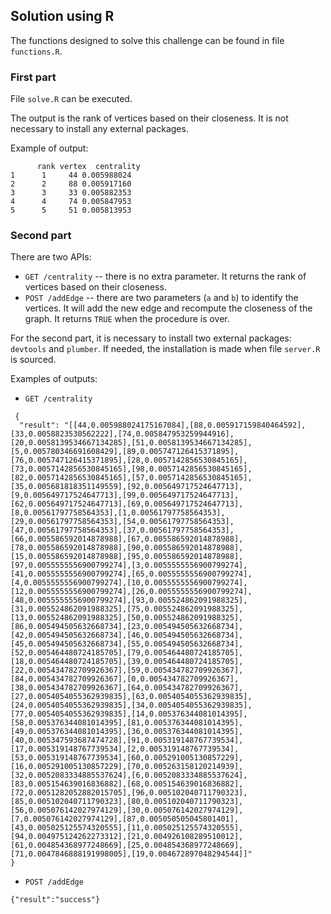 ## Solution using R

The functions designed to solve this challenge can be found in file `functions.R`.

### First part

File `solve.R` can be executed. 

The output is the rank of vertices based on their closeness.
It is not necessary to install any external packages.

Example of output:

``` 
      rank vertex  centrality
1      1     44 0.005988024
2      2     88 0.005917160
3      3     33 0.005882353
4      4     74 0.005847953
5      5     51 0.005813953
```

### Second part

There are two APIs: 

 * `GET /centrality` -- there is no extra parameter. It returns the rank of vertices based on their closeness.
 * `POST /addEdge` -- there are two parameters (`a` and `b`) to identify the vertices. It will add the new edge and recompute the closeness of the graph. It returns `TRUE` when the procedure is over.

For the second part, it is necessary to install two external packages: `devtools` and `plumber`.
If needed, the installation is made when file `server.R` is sourced.

Examples of outputs:

 * `GET /centrality`
 
```
 {
  "result": "[[44,0.005988024175167084],[88,0.005917159840464592],[33,0.0058823530562222],[74,0.005847953259944916],[20,0.0058139534667134285],[51,0.0058139534667134285],[5,0.005780346691608429],[89,0.005747126415371895],[76,0.005747126415371895],[28,0.0057142856530845165],[73,0.0057142856530845165],[98,0.0057142856530845165],[82,0.0057142856530845165],[57,0.0057142856530845165],[35,0.005681818351149559],[92,0.005649717524647713],[9,0.005649717524647713],[99,0.005649717524647713],[62,0.005649717524647713],[69,0.005649717524647713],[8,0.00561797758564353],[1,0.00561797758564353],[29,0.00561797758564353],[54,0.00561797758564353],[47,0.00561797758564353],[37,0.00561797758564353],[66,0.005586592014878988],[67,0.005586592014878988],[78,0.005586592014878988],[90,0.005586592014878988],[15,0.005586592014878988],[95,0.005586592014878988],[97,0.0055555556900799274],[3,0.0055555556900799274],[41,0.0055555556900799274],[65,0.0055555556900799274],[4,0.0055555556900799274],[10,0.0055555556900799274],[12,0.0055555556900799274],[26,0.0055555556900799274],[48,0.0055555556900799274],[93,0.005524862091988325],[31,0.005524862091988325],[75,0.005524862091988325],[13,0.005524862091988325],[50,0.005524862091988325],[86,0.005494505632668734],[23,0.005494505632668734],[42,0.005494505632668734],[46,0.005494505632668734],[45,0.005494505632668734],[55,0.005494505632668734],[52,0.005464480724185705],[79,0.005464480724185705],[18,0.005464480724185705],[39,0.005464480724185705],[22,0.005434782709926367],[59,0.005434782709926367],[84,0.005434782709926367],[0,0.005434782709926367],[38,0.005434782709926367],[64,0.005434782709926367],[27,0.0054054055362939835],[63,0.0054054055362939835],[24,0.0054054055362939835],[34,0.0054054055362939835],[77,0.0054054055362939835],[14,0.005376344081014395],[58,0.005376344081014395],[81,0.005376344081014395],[49,0.005376344081014395],[36,0.005376344081014395],[40,0.005347593687474728],[91,0.005319148767739534],[17,0.005319148767739534],[2,0.005319148767739534],[53,0.005319148767739534],[60,0.005291005130857229],[16,0.005291005130857229],[70,0.005263158120214939],[32,0.0052083334885537624],[6,0.0052083334885537624],[83,0.005154639016836882],[68,0.005154639016836882],[72,0.0051282052882015705],[96,0.005102040711790323],[85,0.005102040711790323],[80,0.005102040711790323],[56,0.005076142027974129],[30,0.005076142027974129],[7,0.005076142027974129],[87,0.005050505045801401],[43,0.005025125574320555],[11,0.005025125574320555],[94,0.004975124262273312],[21,0.004926108289510012],[61,0.004854368977248669],[25,0.004854368977248669],[71,0.0047846888191998005],[19,0.004672897048294544]]"
}
```

 * `POST /addEdge`
 
 ```
 {"result":"success"}
 ```
